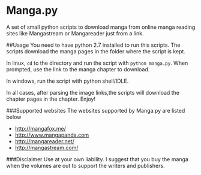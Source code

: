 Manga.py
========

A set of small python scripts to download manga from online manga reading sites like Mangastream or Mangareader just from a link.

##Usage
You need to have python 2.7 installed to run this scripts. The scripts download the manga pages in the folder where the script is kept.

In linux, `cd` to the directory and run the script with `python manga.py`. When prompted, use the link to the manga chapter to download.

In windows, run the script with python shell/IDLE.

In all cases, after parsing the image links,the scripts will download the chapter pages in the chapter. Enjoy!

###Supported websites
The websites supported by Manga.py are listed below

* <http://mangafox.me/>
* <http://www.mangapanda.com>
* <http://mangareader.net/>
* <http://mangastream.com/>

###Disclaimer
Use at your own liability. I suggest that you buy the manga when the volumes are out to support the writers and publishers.
